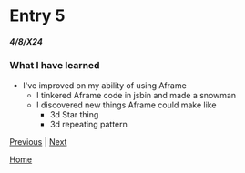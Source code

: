 # Entry 5
##### 4/8/X24

### What I have learned
* I've improved on my ability of using Aframe
  * I tinkered Aframe code in jsbin and made a snowman
  * I discovered new things Aframe could make like
    * 3d Star thing
    * 3d repeating pattern

[Previous](entry04.md) | [Next](entry06.md)

[Home](../README.md)
